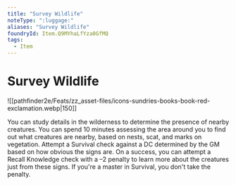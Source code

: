 ```yaml
---
title: "Survey Wildlife"
noteType: ":luggage:"
aliases: "Survey Wildlife"
foundryId: Item.Q9MYhaLfYza0GfMQ
tags:
  - Item
---
```


# Survey Wildlife
![[pathfinder2e/Feats/zz_asset-files/icons-sundries-books-book-red-exclamation.webp|150]]

You can study details in the wilderness to determine the presence of nearby creatures. You can spend 10 minutes assessing the area around you to find out what creatures are nearby, based on nests, scat, and marks on vegetation. Attempt a Survival check against a DC determined by the GM based on how obvious the signs are. On a success, you can attempt a Recall Knowledge check with a –2 penalty to learn more about the creatures just from these signs. If you're a master in Survival, you don't take the penalty.
